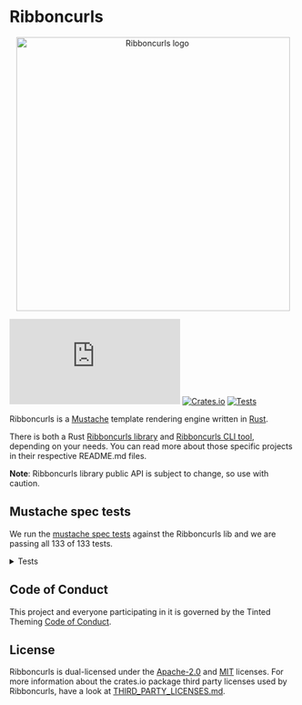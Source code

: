 # Ribboncurls

<p align="center">
  <img
    src="https://github.com/tinted-theming/ribboncurls/blob/main/logo.png?raw=true"
    alt="Ribboncurls logo" height="481 width="800" />
</p>

[![Matrix Chat](https://img.shields.io/matrix/tinted-theming:matrix.org)](https://matrix.to/#/#tinted-theming:matrix.org)
[![Crates.io](https://img.shields.io/crates/v/ribboncurls.svg)](https://crates.io/crates/ribboncurls)
[![Tests](https://github.com/tinted-theming/ribboncurls/actions/workflows/ci.yml/badge.svg)](https://github.com/tinted-theming/ribboncurls/actions/workflows/ci.yml)

Ribboncurls is a [Mustache] template rendering engine written in [Rust].

There is both a Rust [Ribboncurls library] and [Ribboncurls CLI tool], depending
on your needs. You can read more about those specific projects in their
respective README.md files.

**Note**: Ribboncurls library public API is subject to change, so use
with caution.

## Mustache spec tests

We run the [mustache spec tests] against the Ribboncurls lib and we are
passing all 133 of 133 tests.

<details><summary>Tests</summary>
✅ comments::inline
✅ comments::standalone
✅ comments::multiline_standalone
✅ comments::variable_name_collision
✅ comments::multiline
✅ comments::indented_inline
✅ comments::indented_standalone
✅ comments::indented_multiline_standalone
✅ comments::surrounding_whitespace
✅ comments::standalone_line_endings
✅ comments::standalone_without_previous_line
✅ comments::standalone_without_newline
✅ delimiters::pair_behavior
✅ delimiters::pair_with_padding
✅ delimiters::indented_standalone_tag
✅ delimiters::outlying_whitespace_inline
✅ delimiters::special_characters
✅ delimiters::standalone_tag
✅ interpolation::ampersand_context_miss_interpolation
✅ delimiters::surrounding_whitespace
✅ delimiters::standalone_without_newline
✅ delimiters::standalone_without_previous_line
✅ interpolation::ampersand
✅ delimiters::inverted_sections
✅ delimiters::standalone_line_endings
✅ delimiters::post_partial_behavior
✅ interpolation::ampersand_integer_interpolation
✅ delimiters::sections
✅ interpolation::ampersand_standalone
✅ interpolation::ampersand_decimal_interpolation
✅ interpolation::ampersand_with_padding
✅ interpolation::ampersand_null_interpolation
✅ interpolation::basic_context_miss_interpolation
✅ interpolation::ampersand_surrounding_whitespace
✅ interpolation::basic_null_interpolation
✅ interpolation::dotted_names_broken_chain_resolution
✅ interpolation::basic_decimal_interpolation
✅ interpolation::basic_integer_interpolation
✅ interpolation::dotted_names_arbitrary_depth
✅ interpolation::dotted_names_broken_chains
✅ interpolation::dotted_names_ampersand_interpolation
✅ interpolation::basic_interpolation
✅ delimiters::partial_inheritence
✅ interpolation::dotted_names_basic_interpolation
✅ interpolation::dotted_names_context_precedence
✅ interpolation::implicit_iterators_basic_integer_interpolation
✅ interpolation::html_escaping
✅ interpolation::dotted_names_initial_resolution
✅ interpolation::implicit_iterators_triple_mustache
✅ interpolation::interpolation_surrounding_whitespace
✅ interpolation::implicit_iterators_ampersand
✅ interpolation::dotted_names_triple_mustache_interpolation
✅ interpolation::interpolation_standalone
✅ interpolation::implicit_iterators_basic_interpolation
✅ interpolation::interpolation_with_padding
✅ interpolation::implicit_iterators_html_escaping
✅ interpolation::triple_mustache
✅ interpolation::no_interpolation
✅ interpolation::triple_mustache_surrounding_whitespace
✅ interpolation::triple_mustache_context_miss_interpolation
✅ interpolation::triple_mustache_standalone
✅ interpolation::triple_mustache_integer_interpolation
✅ interpolation::triple_mustache_null_interpolation
✅ interpolation::triple_mustache_with_padding
✅ interpolation::triple_mustache_decimal_interpolation
✅ inverted::context_misses
✅ inverted::context
✅ inverted::dotted_names_truthy
✅ inverted::falsey
✅ inverted::dotted_names_broken_chains
✅ inverted::empty_list
✅ inverted::dotted_names_falsey
✅ inverted::list
✅ inverted::doubled
✅ inverted::indented_inline_sections
✅ inverted::internal_whitespace
✅ inverted::nested_falsey
✅ inverted::padding
✅ inverted::null_is_falsey
✅ inverted::standalone_line_endings
✅ inverted::standalone_indented_lines
✅ inverted::nested_truthy
✅ inverted::standalone_lines
✅ inverted::truthy
✅ inverted::standalone_without_previous_line
✅ partials::failed_lookup
✅ inverted::standalone_without_newline
✅ inverted::surrounding_whitespace
✅ partials::standalone_without_previous_line
✅ partials::basic_behavior
✅ partials::context
✅ partials::padding_whitespace
✅ partials::inline_indentation
✅ sections::dotted_names_broken_chains
✅ sections::dotted_names_falsey
✅ partials::standalone_line_endings
✅ partials::standalone_indentation
✅ partials::nested
✅ partials::surrounding_whitespace
✅ sections::dotted_names_truthy
✅ partials::standalone_without_newline
✅ partials::recursion
✅ sections::context
✅ sections::empty_list
✅ sections::falsey
✅ sections::context_misses
✅ sections::doubled
✅ sections::implicit_iterator_html_escaping
✅ sections::implicit_iterator_decimal
✅ sections::implicit_iterator_root_level
✅ sections::implicit_iterator_ampersand
✅ sections::implicit_iterator_string
✅ sections::implicit_iterator_integer
✅ sections::implicit_iterator_array
✅ sections::indented_standalone_lines
✅ sections::implicit_iterator_triple_mustache
✅ sections::list
✅ sections::indented_inline_sections
✅ sections::internal_whitespace
✅ sections::padding
✅ sections::deeply_nested_contexts
✅ sections::standalone_lines
✅ sections::nested_falsey
✅ sections::parent_contexts
✅ sections::standalone_line_endings
✅ sections::null_is_falsey
✅ sections::list_contexts
✅ sections::standalone_without_newline
✅ sections::surrounding_whitespace
✅ sections::nested_truthy
✅ sections::variable_test
✅ sections::truthy
✅ sections::standalone_without_previous_line
</details>


## Code of Conduct

This project and everyone participating in it is governed by the
Tinted Theming [Code of Conduct].

## License

Ribboncurls is dual-licensed under the [Apache-2.0] and [MIT] licenses.
For more information about the crates.io package third party licenses
used by Ribboncurls, have a look at [THIRD_PARTY_LICENSES.md].

[Mustache]: https://mustache.github.io
[Rust]: https://www.rust-lang.org/
[Ribboncurls library]: ribboncurls/README.md
[Ribboncurls CLI tool]: ribboncurls-cli/README.md
[MIT]: LICENSE-MIT
[Apache-2.0]: LICENSE-APACHE
[Code of Conduct]: https://github.com/tinted-theming/home/blob/main/CODE_OF_CONDUCT.md
[THIRD_PARTY_LICENSES.md]: THIRD_PARTY_LICENSES.md
[mustache spec tests]: https://github.com/mustache/spec
